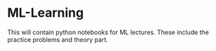 # ML-Learning
This will contain python notebooks for ML lectures.
These include the practice problems and theory part.
